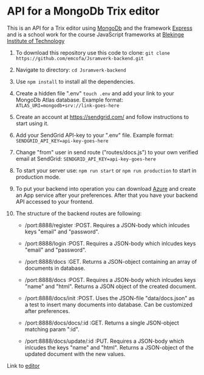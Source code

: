 # API for a MongoDb Trix editor

This is an API for a Trix editor using [MongoDb](https://www.mongodb.com/) and the framework [Express](https://expressjs.com/) and is a school work for the course JavaScript frameworks at [Blekinge Institute of Technology](https://www.bth.se/utbildning/program-och-kurser/pagwg/)

1. To download this repository use this code to clone: 
`git clone https://github.com/emcofa/Jsramverk-backend.git`

1. Navigate to directory: 
`cd Jsramverk-backend`

1. Use 
`npm install`
to install all the dependencies.

1. Create a hidden file ".env" 
`touch .env`
and add your link to your MongoDb Atlas database. Example format:
`ATLAS_URI=mongodb+srv://link-goes-here`

1. Create an account at https://sendgrid.com/ and follow instructions to start using it.

1. Add your SendGrid API-key to your ".env" file. Example format:
`SENDGRID_API_KEY=api-key-goes-here`

1. Change "from" user in send route ("routes/docs.js") to your own verified email at SendGrid:
`SENDGRID_API_KEY=api-key-goes-here`


1. To start your server use: 
`npm run start` 
or 
`npm run production`
to start in production mode.

3. To put your backend into operation you can download [Azure](https://azure.microsoft.com/en-us/) and create an App service after your preferences. After that you have your backend API accessed to your frontend.

4. The structure of the backend routes are following:
   
   - /port:8888/register :POST. Requires a JSON-body which inlcudes keys "email" and "password". 

   - /port:8888/login :POST. Requires a JSON-body which inlcudes keys "email" and "password". 
  
   - /port:8888/docs :GET. Returns a JSON-object containing an array of documents in database.
  
   - /port:8888/docs :POST. Requires a JSON-body which inlcudes keys "name" and "html". Returns a JSON object of the created document.
  
   - /port:8888/docs/init :POST. Uses the JSON-file "data/docs.json" as a test to insert many documents into database. Can be customized after preferences.

   - /port:8888/docs/docs/:id :GET. Returns a single JSON-object matching param ":id".

   - /port:8888/docs/update/:id :PUT. Requires a JSON-body which inlcudes the keys "name" and "html". Returns a JSON-object of the updated document with the new values.

Link to [editor](http://www.student.bth.se/~emfh21/editor/)

